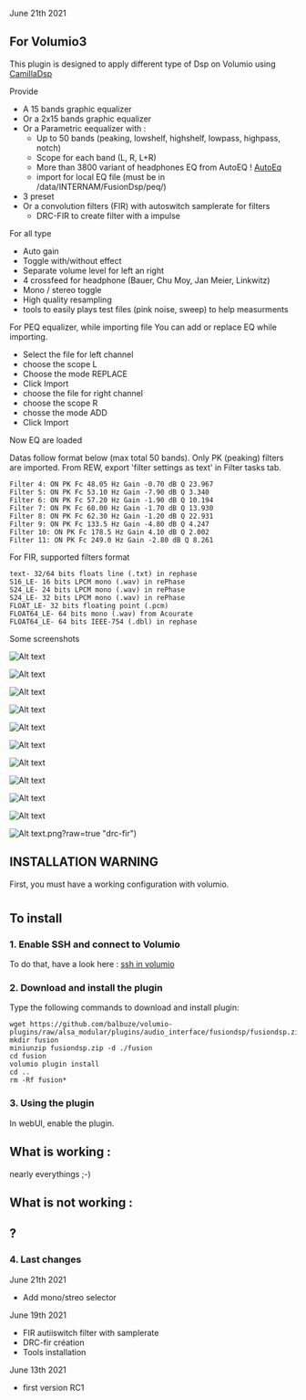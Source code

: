 June 21th 2021


##  For Volumio3




This plugin is designed to apply different type of Dsp on Volumio using [CamillaDsp](https://github.com/HEnquist/camilladsp)



Provide
- A 15 bands graphic equalizer
- Or a 2x15 bands graphic equalizer
- Or a Parametric eequalizer with :
    - Up to 50 bands (peaking, lowshelf, highshelf, lowpass, highpass, notch)
    - Scope for each band (L, R, L+R)
    - More than 3800 variant of headphones EQ from AutoEQ ! [AutoEq](https://github.com/jaakkopasanen/AutoEq)
    - import for local EQ file (must be in /data/INTERNAM/FusionDsp/peq/)
- 3 preset
- Or a convolution filters (FIR) with autoswitch samplerate for filters
    - DRC-FIR to create filter with a impulse

For all type
- Auto gain
- Toggle with/without effect
- Separate volume level for left an right
- 4 crossfeed for headphone (Bauer, Chu Moy, Jan Meier, Linkwitz)
- Mono / stereo toggle
- High quality resampling
- tools to easily plays test files (pink noise, sweep) to help measurments 

For PEQ equalizer, while importing file 
You can add or replace EQ while importing.
- Select the file for left channel
- choose the scope L
- Choose the mode REPLACE
- Click Import
- choose the file for right channel
- choose the scope R
- chosse the mode ADD
- Click Import

Now EQ are loaded

Datas follow format below (max total 50 bands). Only PK (peaking) filters are imported. From REW, export 'filter settings as text' in Filter tasks tab.

```
Filter 4: ON PK Fc 48.05 Hz Gain -0.70 dB Q 23.967
Filter 5: ON PK Fc 53.10 Hz Gain -7.90 dB Q 3.340
Filter 6: ON PK Fc 57.20 Hz Gain -1.90 dB Q 10.194
Filter 7: ON PK Fc 60.00 Hz Gain -1.70 dB Q 13.930
Filter 8: ON PK Fc 62.30 Hz Gain -1.20 dB Q 22.931
Filter 9: ON PK Fc 133.5 Hz Gain -4.80 dB Q 4.247
Filter 10: ON PK Fc 178.5 Hz Gain 4.10 dB Q 2.002
Filter 11: ON PK Fc 249.0 Hz Gain -2.80 dB Q 8.261

```

For FIR, supported filters format

```
text- 32/64 bits floats line (.txt) in rephase
S16_LE- 16 bits LPCM mono (.wav) in rePhase
S24_LE- 24 bits LPCM mono (.wav) in rePhase
S24_LE- 32 bits LPCM mono (.wav) in rePhase
FLOAT_LE- 32 bits floating point (.pcm)
FLOAT64_LE- 64 bits mono (.wav) from Acourate
FLOAT64_LE- 64 bits IEEE-754 (.dbl) in rephase

```

Some screenshots


![Alt text](15.png?raw=true "15 bands graphic")

![Alt text](2x15.png?raw=true "2x15 bands graphic")

![Alt text](peq.png?raw=true "Parametric Eq")

![Alt text](fir.png?raw=true "FIR")

![Alt text](resampling.png?raw=true "Resampling")

![Alt text](autoeq.png?raw=true "AutoEq selection")

![Alt text](localimport.png?raw=true "Rew import")

![Alt text](preset.png?raw=true "preset")

![Alt text](crossfeed.png?raw=true "crossfeed")

![Alt text](tools.png?raw=true "tools")

![Alt text](drc-fir).png?raw=true "drc-fir")


## INSTALLATION WARNING

First, you must have a working configuration with volumio.

#
## To install

### 1. Enable SSH and connect to Volumio

To do that, have a look here : [ssh in volumio](https://volumio.github.io/docs/User_Manual/SSH.html)

### 2. Download and install the plugin

Type the following commands to download and install plugin:

```
wget https://github.com/balbuze/volumio-plugins/raw/alsa_modular/plugins/audio_interface/fusiondsp/fusiondsp.zip
mkdir fusion
miniunzip fusiondsp.zip -d ./fusion
cd fusion
volumio plugin install
cd ..
rm -Rf fusion*

```

### 3. Using the plugin

In webUI, enable the plugin.

## What is working :

nearly everythings ;-)


## What is not working :
?
- 

### 4. Last changes

June 21th 2021

- Add mono/streo selector

June 19th 2021

- FIR autiiswitch filter with samplerate
- DRC-fir création
- Tools installation

June 13th 2021

- first version RC1

